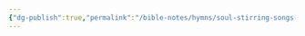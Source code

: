 ```yaml
---
{"dg-publish":true,"permalink":"/bible-notes/hymns/soul-stirring-songs-and-hymns/isn-t-the-love-of-jesus-something-wonderful/","title":"Isn't the Love of Jesus Something Wonderful?"}
---
```



